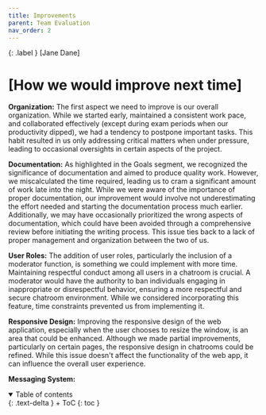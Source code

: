 ```yaml
---
title: Improvements
parent: Team Evaluation
nav_order: 2
---
```


{: .label }
[Jane Dane]

# [How we would improve next time]

**Organization:**
The first aspect we need to improve is our overall organization. While we started early, maintained a consistent work pace, and collaborated effectively (except during exam periods when our productivity dipped), we had a tendency to postpone important tasks. This habit resulted in us only addressing critical matters when under pressure, leading to occasional oversights in certain aspects of the project.

**Documentation:**
As highlighted in the Goals segment, we recognized the significance of documentation and aimed to produce quality work. However, we miscalculated the time required, leading us to cram a significant amount of work late into the night. While we were aware of the importance of proper documentation, our improvement would involve not underestimating the effort needed and starting the documentation process much earlier. Additionally, we may have occasionally prioritized the wrong aspects of documentation, which could have been avoided through a comprehensive review before initiating the writing process. This issue ties back to a lack of proper management and organization between the two of us.

**User Roles:**
The addition of user roles, particularly the inclusion of a moderator function, is something we could implement with more time. Maintaining respectful conduct among all users in a chatroom is crucial. A moderator would have the authority to ban individuals engaging in inappropriate or disrespectful behavior, ensuring a more respectful and secure chatroom environment. While we considered incorporating this feature, time constraints prevented us from implementing it.

**Responsive Design:**
Improving the responsive design of the web application, especially when the user chooses to resize the window, is an area that could be enhanced. Although we made partial improvements, particularly on certain pages, the responsive design in chatrooms could be refined. While this issue doesn't affect the functionality of the web app, it can influence the overall user experience.

**Messaging System:**

<details open markdown="block">
{: .text-delta }
<summary>Table of contents</summary>
+ ToC
{: toc }
</details>
